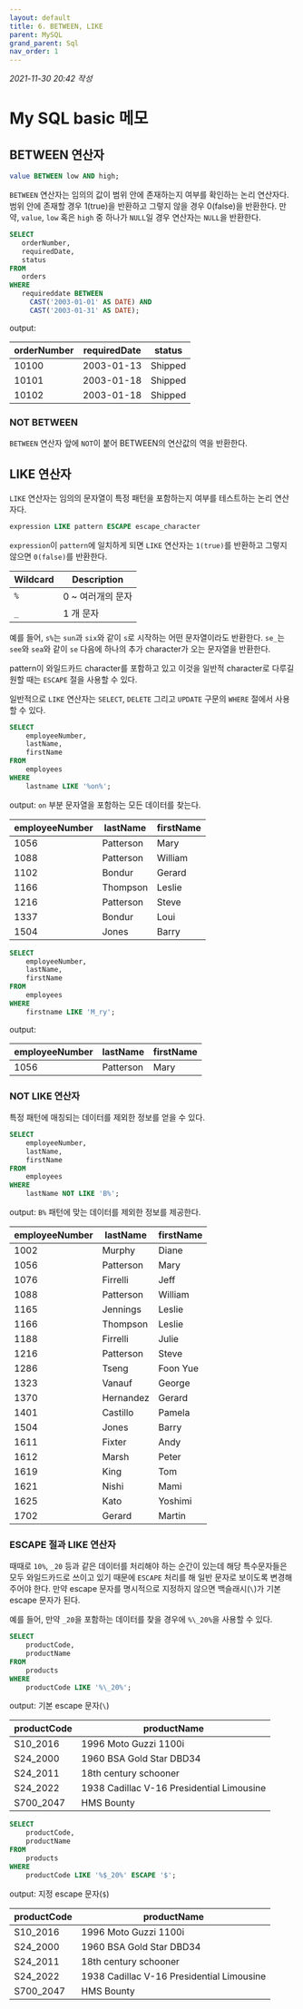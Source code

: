 ```yaml
---
layout: default
title: 6. BETWEEN, LIKE
parent: MySQL
grand_parent: Sql
nav_order: 1
---
```


*2021-11-30 20:42 작성*

# My SQL basic 메모

## BETWEEN 연산자

~~~~sql
value BETWEEN low AND high;
~~~~

`BETWEEN` 연산자는 임의의 값이 범위 안에 존재하는지 여부를 확인하는 논리 연산자다. 범위 안에 존재할 경우 1(true)을 반환하고 그렇지 않을 경우 0(false)을 반환한다. 만약, `value`, `low` 혹은 `high` 중 하나가 `NULL`일 경우 연산자는 `NULL`을 반환한다.

~~~~sql
SELECT 
   orderNumber,
   requiredDate,
   status
FROM 
   orders
WHERE 
   requireddate BETWEEN 
     CAST('2003-01-01' AS DATE) AND 
     CAST('2003-01-31' AS DATE);
~~~~

output:

| orderNumber | requiredDate | status  |
|-------------|--------------|---------|
|       10100 | 2003-01-13   | Shipped |
|       10101 | 2003-01-18   | Shipped |
|       10102 | 2003-01-18   | Shipped |

### NOT BETWEEN

`BETWEEN` 연산자 앞에 `NOT`이 붙어 BETWEEN의 연산값의 역을 반환한다.

## LIKE 연산자

`LIKE` 연산자는 임의의 문자열이 특정 패턴을 포함하는지 여부를 테스트하는 논리 연산자다.

~~~~sql
expression LIKE pattern ESCAPE escape_character
~~~~

`expression`이 `pattern`에 일치하게 되면 `LIKE` 연산자는 `1(true)`를 반환하고 그렇지 않으면 `0(false)`를 반환한다.

| Wildcard | Description      |
|----------|------------------|
| `%`      | 0 ~ 여러개의 문자 |
| `_`      | 1 개 문자        |

예를 들어, `s%`는 `sun`과 `six`와 같이 `s`로 시작하는 어떤 문자열이라도 반환한다. `se_`는 `see`와 `sea`와 같이 `se` 다음에 하나의 추가 character가 오는 문자열을 반환한다. 

pattern이 와일드카드 character를 포함하고 있고 이것을 일반적 character로 다루길 원할 때는 `ESCAPE` 절을 사용할 수 있다.

일반적으로 `LIKE` 연산자는 `SELECT`, `DELETE` 그리고 `UPDATE` 구문의 `WHERE` 절에서 사용할 수 있다.

~~~~sql
SELECT 
    employeeNumber, 
    lastName, 
    firstName
FROM
    employees
WHERE
    lastname LIKE '%on%';
~~~~

output: `on` 부분 문자열을 포함하는 모든 데이터를 찾는다.

| employeeNumber | lastName  | firstName |
|----------------|-----------|-----------|
|           1056 | Patterson | Mary      |
|           1088 | Patterson | William   |
|           1102 | Bondur    | Gerard    |
|           1166 | Thompson  | Leslie    |
|           1216 | Patterson | Steve     |
|           1337 | Bondur    | Loui      |
|           1504 | Jones     | Barry     |

~~~~sql
SELECT 
    employeeNumber, 
    lastName, 
    firstName
FROM
    employees
WHERE
    firstname LIKE 'M_ry';
~~~~

output:

| employeeNumber | lastName  | firstName |
|----------------|-----------|-----------|
|           1056 | Patterson | Mary      |

### NOT LIKE 연산자

특정 패턴에 매칭되는 데이터를 제외한 정보를 얻을 수 있다.

~~~~sql
SELECT 
    employeeNumber, 
    lastName, 
    firstName
FROM
    employees
WHERE
    lastName NOT LIKE 'B%';
~~~~

output: `B%` 패턴에 맞는 데이터를 제외한 정보를 제공한다.

| employeeNumber | lastName  | firstName |
|----------------|-----------|-----------|
|           1002 | Murphy    | Diane     |
|           1056 | Patterson | Mary      |
|           1076 | Firrelli  | Jeff      |
|           1088 | Patterson | William   |
|           1165 | Jennings  | Leslie    |
|           1166 | Thompson  | Leslie    |
|           1188 | Firrelli  | Julie     |
|           1216 | Patterson | Steve     |
|           1286 | Tseng     | Foon Yue  |
|           1323 | Vanauf    | George    |
|           1370 | Hernandez | Gerard    |
|           1401 | Castillo  | Pamela    |
|           1504 | Jones     | Barry     |
|           1611 | Fixter    | Andy      |
|           1612 | Marsh     | Peter     |
|           1619 | King      | Tom       |
|           1621 | Nishi     | Mami      |
|           1625 | Kato      | Yoshimi   |
|           1702 | Gerard    | Martin    |

### ESCAPE 절과 LIKE 연산자

때때로 `10%`, `_20` 등과 같은 데이터를 처리해야 하는 순간이 있는데 해당 특수문자들은 모두 와일드카드로 쓰이고 있기 때문에 `ESCAPE` 처리를 해 일반 문자로 보이도록 변경해주어야 한다. 만약 escape 문자를 명시적으로 지정하지 않으면 백슬래시(`\`)가 기본 escape 문자가 된다.

예를 들어, 만약 `_20`을 포함하는 데이터를 찾을 경우에 `%\_20%`을 사용할 수 있다.

~~~~sql
SELECT 
    productCode, 
    productName
FROM
    products
WHERE
    productCode LIKE '%\_20%';
~~~~

output: 기본 escape 문자(`\`)

| productCode | productName                               |
|-------------|-------------------------------------------|
| S10_2016    | 1996 Moto Guzzi 1100i                     |
| S24_2000    | 1960 BSA Gold Star DBD34                  |
| S24_2011    | 18th century schooner                     |
| S24_2022    | 1938 Cadillac V-16 Presidential Limousine |
| S700_2047   | HMS Bounty                                |

~~~~sql
SELECT 
    productCode, 
    productName
FROM
    products
WHERE
    productCode LIKE '%$_20%' ESCAPE '$';
~~~~

output: 지정 escape 문자(`$`)

| productCode | productName                               |
|-------------|-------------------------------------------|
| S10_2016    | 1996 Moto Guzzi 1100i                     |
| S24_2000    | 1960 BSA Gold Star DBD34                  |
| S24_2011    | 18th century schooner                     |
| S24_2022    | 1938 Cadillac V-16 Presidential Limousine |
| S700_2047   | HMS Bounty                                |